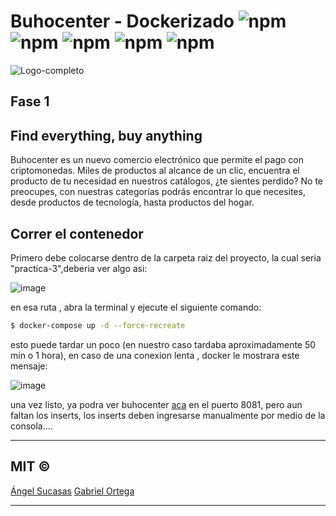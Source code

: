 # Buhocenter - Dockerizado ![npm](https://img.shields.io/badge/node-v8.12.0-green) ![npm](https://img.shields.io/badge/vue-2.6.11-red) ![npm](https://img.shields.io/badge/version-1.0-blue) ![npm](https://img.shields.io/badge/postgresql-v.11or12-blue) ![npm](https://img.shields.io/badge/docker-blue)

![Logo-completo](https://user-images.githubusercontent.com/44983658/82739421-64d46c00-9d0d-11ea-87ea-c8c1d27f2a21.png)
## Fase 1

## Find everything, buy anything

Buhocenter es un nuevo comercio electrónico que permite el pago con criptomonedas. Miles de productos al alcance de un clic, encuentra el producto de tu necesidad en nuestros catálogos, ¿te sientes perdido? No te preocupes, con nuestras categorías podrás encontrar lo que necesites, desde productos de tecnología, hasta productos del hogar.

## Correr el contenedor

Primero debe colocarse dentro de la carpeta raiz del proyecto, la cual seria "practica-3",deberia ver algo asi:

![image](https://user-images.githubusercontent.com/44983658/85345059-6ab19e80-b4bf-11ea-9a66-1872504584d5.png)

 en esa ruta , abra la terminal y ejecute el siguiente comando:
 
 ```bash
$ docker-compose up -d --force-recreate
```
 esto puede tardar un poco (en nuestro caso tardaba aproximadamente 50 min o 1 hora), en caso de una conexion lenta , docker le mostrara este mensaje:
 
 ![image](https://user-images.githubusercontent.com/44983658/85345045-61c0cd00-b4bf-11ea-847e-62e64d8bdbac.png)
 
una vez listo, ya podra ver buhocenter [aca](http://localhost:8081/home) en el puerto 8081, pero aun faltan los inserts, los inserts deben ingresarse manualmente por medio de la consola....

---------------------------
## MIT © 
[Ángel Sucasas](mailto:aasucasas.17@est.ucab.edu.ve)
[Gabriel Ortega](mailto:geortega.17@est.ucab.edu.ve)

------------------------

